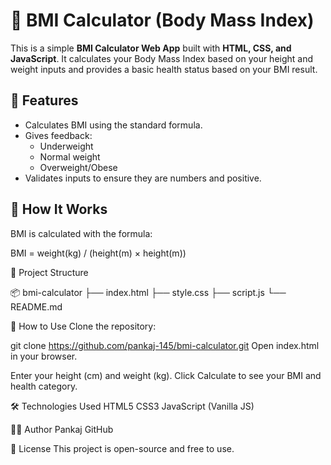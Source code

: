 # 🧮 BMI Calculator (Body Mass Index)

This is a simple **BMI Calculator Web App** built with **HTML, CSS, and JavaScript**. It calculates your Body Mass Index based on your height and weight inputs and provides a basic health status based on your BMI result.

## 🚀 Features

- Calculates BMI using the standard formula.
- Gives feedback:
  - Underweight
  - Normal weight
  - Overweight/Obese
- Validates inputs to ensure they are numbers and positive.


## 🧠 How It Works

BMI is calculated with the formula:

BMI = weight(kg) / (height(m) × height(m))



📁 Project Structure

📦 bmi-calculator
├── index.html
├── style.css
├── script.js
└── README.md


📲 How to Use
Clone the repository:

git clone https://github.com/pankaj-145/bmi-calculator.git
Open index.html in your browser.

Enter your height (cm) and weight (kg).
Click Calculate to see your BMI and health category.


🛠️ Technologies Used
HTML5
CSS3
JavaScript (Vanilla JS)


🧑‍💻 Author
Pankaj
GitHub


📃 License
This project is open-source and free to use.



